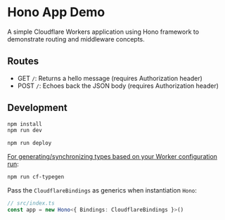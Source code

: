 # Hono App Demo

A simple Cloudflare Workers application using Hono framework to demonstrate routing and middleware concepts.

## Routes

- GET `/`: Returns a hello message (requires Authorization header)
- POST `/`: Echoes back the JSON body (requires Authorization header)

## Development

```bash
npm install
npm run dev
```

```txt
npm run deploy
```

[For generating/synchronizing types based on your Worker configuration run](https://developers.cloudflare.com/workers/wrangler/commands/#types):

```txt
npm run cf-typegen
```

Pass the `CloudflareBindings` as generics when instantiation `Hono`:

```ts
// src/index.ts
const app = new Hono<{ Bindings: CloudflareBindings }>()
```
